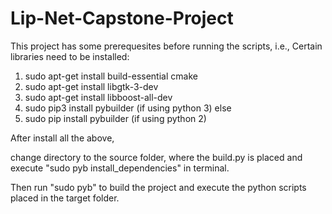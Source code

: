 # Lip-Net-Capstone-Project

This project has some prerequesites before running the scripts, i.e., Certain libraries need to be installed:

1) sudo apt-get install build-essential cmake
2) sudo apt-get install libgtk-3-dev
3) sudo apt-get install libboost-all-dev
4) sudo pip3 install pybuilder (if using python 3) else
5) sudo pip install pybuilder (if using python 2) 

After install all the above,

change directory to the source folder, where the build.py is placed and execute "sudo pyb install_dependencies" in terminal.

Then run "sudo pyb" to build the project and execute the python scripts placed in the target folder.
